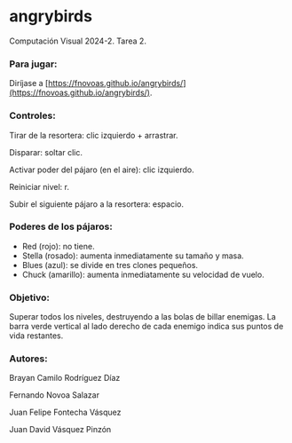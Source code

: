 # angrybirds
Computación Visual 2024-2. Tarea 2.


### Para jugar:
Diríjase a [https://fnovoas.github.io/angrybirds/](https://fnovoas.github.io/angrybirds/).


### Controles:
Tirar de la resortera: clic izquierdo + arrastrar.

Disparar: soltar clic.

Activar poder del pájaro (en el aire): clic izquierdo.

Reiniciar nivel: r.

Subir el siguiente pájaro a la resortera: espacio.


### Poderes de los pájaros:
- Red (rojo): no tiene.
- Stella (rosado): aumenta inmediatamente su tamaño y masa.
- Blues (azul): se divide en tres clones pequeños.
- Chuck (amarillo): aumenta inmediatamente su velocidad de vuelo.


### Objetivo:
Superar todos los niveles, destruyendo a las bolas de billar enemigas. La barra verde vertical al lado derecho de cada enemigo indica sus puntos de vida restantes.


### Autores:
Brayan Camilo Rodríguez Díaz

Fernando Novoa Salazar

Juan Felipe Fontecha Vásquez

Juan David Vásquez Pinzón
